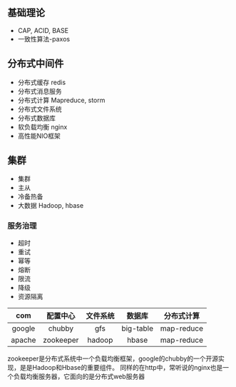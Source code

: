 
## 基础理论

*	CAP, ACID, BASE
*	一致性算法-paxos

## 分布式中间件

*	分布式缓存 redis
*	分布式消息服务
*	分布式计算 Mapreduce, storm
*	分布式文件系统
*	分布式数据库
*	软负载均衡 nginx
*   高性能NIO框架

## 集群
*	集群
*	主从
*	冷备热备
*	大数据 Hadoop, hbase

### 服务治理

* 超时
* 重试
* 幂等
* 熔断
* 限流
* 降级
* 资源隔离


|com		|配置中心	|文件系统	|数据库		|分布式计算	|
|:---:		|:---:		|:---:		|:---:		|:---:		|
|google		|chubby		|gfs		|big-table	|map-reduce	|
|apache		|zookeeper	|hadoop		|hbase		|map-reduce	|

zookeeper是分布式系统中一个负载均衡框架，google的chubby的一个开源实现，是是Hadoop和Hbase的重要组件。
同样的在http中，常听说的nginx也是一个负载均衡服务器，它面向的是分布式web服务器
